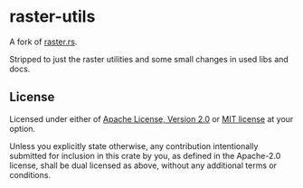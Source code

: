 # raster-utils

A fork of [raster.rs](https://github.com/AspecScire/rasters.rs).

Stripped to just the raster utilities and some small changes in used libs and docs.

## License

Licensed under either of [Apache License, Version
2.0](//www.apache.org/licenses/LICENSE-2.0) or [MIT
license](//opensource.org/licenses/MIT) at your option.

Unless you explicitly state otherwise, any contribution
intentionally submitted for inclusion in this crate by you,
as defined in the Apache-2.0 license, shall be dual licensed
as above, without any additional terms or conditions.
